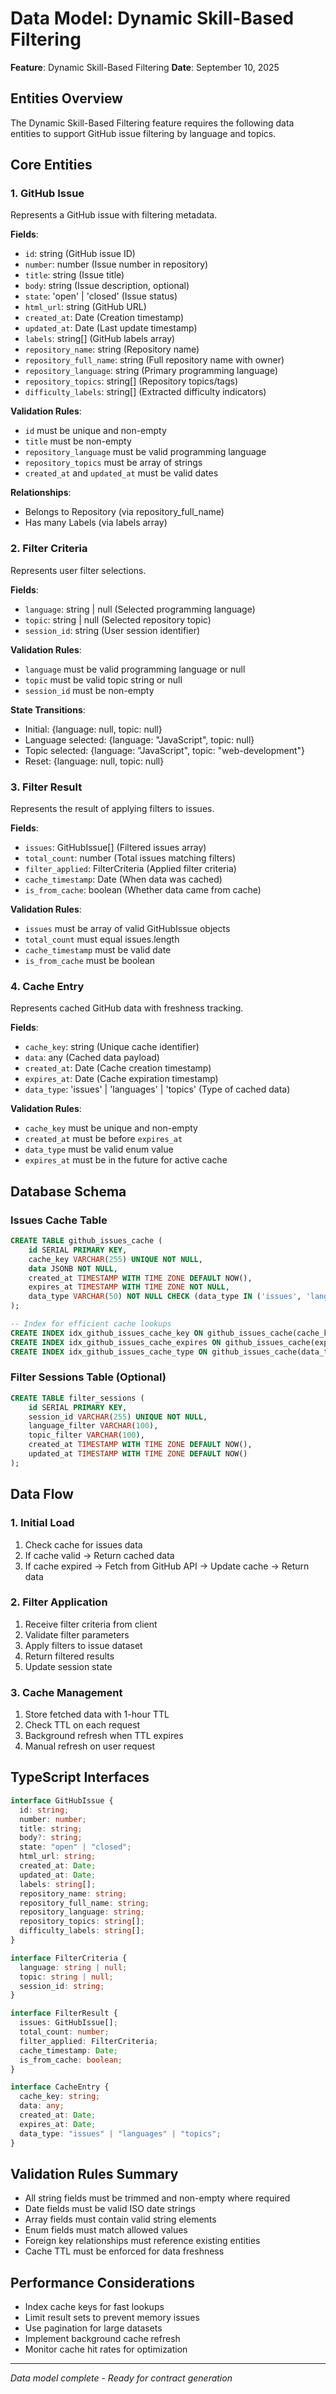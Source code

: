 # Data Model: Dynamic Skill-Based Filtering

**Feature**: Dynamic Skill-Based Filtering
**Date**: September 10, 2025

## Entities Overview

The Dynamic Skill-Based Filtering feature requires the following data entities to support GitHub issue filtering by language and topics.

## Core Entities

### 1. GitHub Issue

Represents a GitHub issue with filtering metadata.

**Fields**:

- `id`: string (GitHub issue ID)
- `number`: number (Issue number in repository)
- `title`: string (Issue title)
- `body`: string (Issue description, optional)
- `state`: 'open' | 'closed' (Issue status)
- `html_url`: string (GitHub URL)
- `created_at`: Date (Creation timestamp)
- `updated_at`: Date (Last update timestamp)
- `labels`: string[] (GitHub labels array)
- `repository_name`: string (Repository name)
- `repository_full_name`: string (Full repository name with owner)
- `repository_language`: string (Primary programming language)
- `repository_topics`: string[] (Repository topics/tags)
- `difficulty_labels`: string[] (Extracted difficulty indicators)

**Validation Rules**:

- `id` must be unique and non-empty
- `title` must be non-empty
- `repository_language` must be valid programming language
- `repository_topics` must be array of strings
- `created_at` and `updated_at` must be valid dates

**Relationships**:

- Belongs to Repository (via repository_full_name)
- Has many Labels (via labels array)

### 2. Filter Criteria

Represents user filter selections.

**Fields**:

- `language`: string | null (Selected programming language)
- `topic`: string | null (Selected repository topic)
- `session_id`: string (User session identifier)

**Validation Rules**:

- `language` must be valid programming language or null
- `topic` must be valid topic string or null
- `session_id` must be non-empty

**State Transitions**:

- Initial: {language: null, topic: null}
- Language selected: {language: "JavaScript", topic: null}
- Topic selected: {language: "JavaScript", topic: "web-development"}
- Reset: {language: null, topic: null}

### 3. Filter Result

Represents the result of applying filters to issues.

**Fields**:

- `issues`: GitHubIssue[] (Filtered issues array)
- `total_count`: number (Total issues matching filters)
- `filter_applied`: FilterCriteria (Applied filter criteria)
- `cache_timestamp`: Date (When data was cached)
- `is_from_cache`: boolean (Whether data came from cache)

**Validation Rules**:

- `issues` must be array of valid GitHubIssue objects
- `total_count` must equal issues.length
- `cache_timestamp` must be valid date
- `is_from_cache` must be boolean

### 4. Cache Entry

Represents cached GitHub data with freshness tracking.

**Fields**:

- `cache_key`: string (Unique cache identifier)
- `data`: any (Cached data payload)
- `created_at`: Date (Cache creation timestamp)
- `expires_at`: Date (Cache expiration timestamp)
- `data_type`: 'issues' | 'languages' | 'topics' (Type of cached data)

**Validation Rules**:

- `cache_key` must be unique and non-empty
- `created_at` must be before `expires_at`
- `data_type` must be valid enum value
- `expires_at` must be in the future for active cache

## Database Schema

### Issues Cache Table

```sql
CREATE TABLE github_issues_cache (
    id SERIAL PRIMARY KEY,
    cache_key VARCHAR(255) UNIQUE NOT NULL,
    data JSONB NOT NULL,
    created_at TIMESTAMP WITH TIME ZONE DEFAULT NOW(),
    expires_at TIMESTAMP WITH TIME ZONE NOT NULL,
    data_type VARCHAR(50) NOT NULL CHECK (data_type IN ('issues', 'languages', 'topics'))
);

-- Index for efficient cache lookups
CREATE INDEX idx_github_issues_cache_key ON github_issues_cache(cache_key);
CREATE INDEX idx_github_issues_cache_expires ON github_issues_cache(expires_at);
CREATE INDEX idx_github_issues_cache_type ON github_issues_cache(data_type);
```

### Filter Sessions Table (Optional)

```sql
CREATE TABLE filter_sessions (
    id SERIAL PRIMARY KEY,
    session_id VARCHAR(255) UNIQUE NOT NULL,
    language_filter VARCHAR(100),
    topic_filter VARCHAR(100),
    created_at TIMESTAMP WITH TIME ZONE DEFAULT NOW(),
    updated_at TIMESTAMP WITH TIME ZONE DEFAULT NOW()
);
```

## Data Flow

### 1. Initial Load

1. Check cache for issues data
2. If cache valid → Return cached data
3. If cache expired → Fetch from GitHub API → Update cache → Return data

### 2. Filter Application

1. Receive filter criteria from client
2. Validate filter parameters
3. Apply filters to issue dataset
4. Return filtered results
5. Update session state

### 3. Cache Management

1. Store fetched data with 1-hour TTL
2. Check TTL on each request
3. Background refresh when TTL expires
4. Manual refresh on user request

## TypeScript Interfaces

```typescript
interface GitHubIssue {
  id: string;
  number: number;
  title: string;
  body?: string;
  state: "open" | "closed";
  html_url: string;
  created_at: Date;
  updated_at: Date;
  labels: string[];
  repository_name: string;
  repository_full_name: string;
  repository_language: string;
  repository_topics: string[];
  difficulty_labels: string[];
}

interface FilterCriteria {
  language: string | null;
  topic: string | null;
  session_id: string;
}

interface FilterResult {
  issues: GitHubIssue[];
  total_count: number;
  filter_applied: FilterCriteria;
  cache_timestamp: Date;
  is_from_cache: boolean;
}

interface CacheEntry {
  cache_key: string;
  data: any;
  created_at: Date;
  expires_at: Date;
  data_type: "issues" | "languages" | "topics";
}
```

## Validation Rules Summary

- All string fields must be trimmed and non-empty where required
- Date fields must be valid ISO date strings
- Array fields must contain valid string elements
- Enum fields must match allowed values
- Foreign key relationships must reference existing entities
- Cache TTL must be enforced for data freshness

## Performance Considerations

- Index cache keys for fast lookups
- Limit result sets to prevent memory issues
- Use pagination for large datasets
- Implement background cache refresh
- Monitor cache hit rates for optimization

---

_Data model complete - Ready for contract generation_
